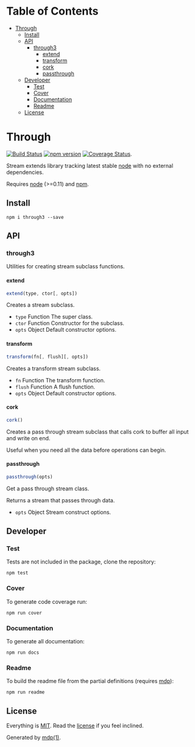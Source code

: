 Table of Contents
=================

* [Through](#through)
  * [Install](#install)
  * [API](#api)
    * [through3](#through3)
      * [extend](#extend)
      * [transform](#transform)
      * [cork](#cork)
      * [passthrough](#passthrough)
  * [Developer](#developer)
    * [Test](#test)
    * [Cover](#cover)
    * [Documentation](#documentation)
    * [Readme](#readme)
  * [License](#license)

Through
=======

[<img src="https://travis-ci.org/tmpfs/through3.svg" alt="Build Status">](https://travis-ci.org/tmpfs/through3)
[<img src="http://img.shields.io/npm/v/through3.svg" alt="npm version">](https://npmjs.org/package/through3)
[<img src="https://coveralls.io/repos/tmpfs/through3/badge.svg?branch=master&service=github&v=1" alt="Coverage Status">](https://coveralls.io/github/tmpfs/through3?branch=master).

Stream extends library tracking latest stable [node](http://nodejs.org) with no external dependencies.

Requires [node](http://nodejs.org) (>=0.11) and [npm](http://www.npmjs.org).

## Install

```
npm i through3 --save
```

## API

### through3

Utilities for creating stream subclass functions.

#### extend

```javascript
extend(type, ctor[, opts])
```

Creates a stream subclass.

* `type` Function The super class.
* `ctor` Function Constructor for the subclass.
* `opts` Object Default constructor options.

#### transform

```javascript
transform(fn[, flush][, opts])
```

Creates a transform stream subclass.

* `fn` Function The transform function.
* `flush` Function A flush function.
* `opts` Object Default constructor options.

#### cork

```javascript
cork()
```

Creates a pass through stream subclass that calls cork to buffer all
input and write on end.

Useful when you need all the data before operations can begin.

#### passthrough

```javascript
passthrough(opts)
```

Get a pass through stream class.

Returns a stream that passes through data.

* `opts` Object Stream construct options.

## Developer

### Test

Tests are not included in the package, clone the repository:

```
npm test
```

### Cover

To generate code coverage run:

```
npm run cover
```

### Documentation

To generate all documentation:

```
npm run docs
```

### Readme

To build the readme file from the partial definitions (requires [mdp](https://github.com/tmpfs/mdp)):

```
npm run readme
```

## License

Everything is [MIT](http://en.wikipedia.org/wiki/MIT_License). Read the [license](https://github.com/tmpfs/through3/blob/master/LICENSE) if you feel inclined.

Generated by [mdp(1)](https://github.com/tmpfs/mdp).

[node]: http://nodejs.org
[npm]: http://www.npmjs.org
[mdp]: https://github.com/tmpfs/mdp
